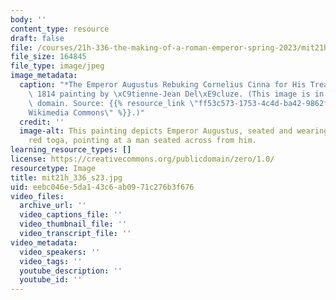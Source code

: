 ```yaml
---
body: ''
content_type: resource
draft: false
file: /courses/21h-336-the-making-of-a-roman-emperor-spring-2023/mit21h_336_s23.jpg
file_size: 164845
file_type: image/jpeg
image_metadata:
  caption: "*The Emperor Augustus Rebuking Cornelius Cinna for His Treachery*, an\
    \ 1814 painting by \xC9tienne-Jean Del\xE9cluze. (This image is in the public\
    \ domain. Source: {{% resource_link \"ff53c573-1753-4c4d-ba42-9862f907ee69\" \"\
    Wikimedia Commons\" %}}.)"
  credit: ''
  image-alt: This painting depicts Emperor Augustus, seated and wearing a white and
    red toga, pointing at a man seated across from him.
learning_resource_types: []
license: https://creativecommons.org/publicdomain/zero/1.0/
resourcetype: Image
title: mit21h_336_s23.jpg
uid: eebc046e-5da1-43c6-ab09-71c276b3f676
video_files:
  archive_url: ''
  video_captions_file: ''
  video_thumbnail_file: ''
  video_transcript_file: ''
video_metadata:
  video_speakers: ''
  video_tags: ''
  youtube_description: ''
  youtube_id: ''
---
```


